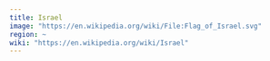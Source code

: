 ```yaml
---
title: Israel
image: "https://en.wikipedia.org/wiki/File:Flag_of_Israel.svg"
region: ~
wiki: "https://en.wikipedia.org/wiki/Israel"
---
```

